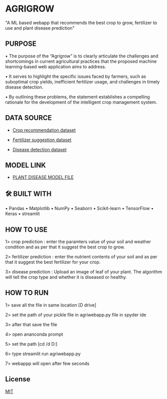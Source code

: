 
# AGRIGROW 


"A ML based webapp that recommends the best crop to grow, fertilizer to use 
and plant disease prediction"


## PURPOSE
• The purpose of the “Agrigrow” is to clearly articulate the challenges and 
shortcomings in current agricultural practices that the proposed machine 
learning-based web application aims to address.

• It serves to highlight the specific issues faced by farmers, such as 
suboptimal crop yields, inefficient fertilizer usage, and challenges in 
timely disease detection. 

• By outlining these problems, the statement establishes a compelling 
rationale for the development of the intelligent crop management 
system.

## DATA SOURCE
- [Crop recommendation dataset](https://www.kaggle.com/datasets/atharvaingle/crop-recommendation-dataset)

- [Fertilizer suggestion dataset](https://www.kaggle.com/datasets/gdabhishek/fertilizer-prediction)

- [Disease detection dataset]( https://www.kaggle.com/datasets/abdallahalidev/plantvillage-dataset)
## MODEL LINK

- [PLANT DISEASE MODEL FILE](https://drive.google.com/file/d/1RmavJJ06sjeaO-tkRchBoZvjfpMNlYVn/view?usp=drive_link)
## 🛠 BUILT WITH
• Pandas
• Matplotlib
• NumPy
• Seaborn
• Scikit-learn
• TensorFlow
• Keras
• streamlit




## HOW TO USE
1> crop prediction : enter the paramters value of your soil and weather condition and as per that it suggest the best crop to grow.

2> fertilizer prediction : enter the nutrient contents of your soil and as per that it suggest the best fertilizer for your crop.

3> disease prediction : Upload an image of leaf of your plant. The algorithm will tell the crop type and whether it is diseased or healthy. 
## HOW TO RUN
1> save all the file in same location [D drive]

2> set the path of your pickle file in agriwebapp.py file in spyder ide

3> after that save the file 
 
4> open ananconda prompt 

5> set the path [cd /d D:]

6> type streamlit run agriwebapp.py

7> webappp will open after few seconds

## License

[MIT](https://choosealicense.com/licenses/mit/)

